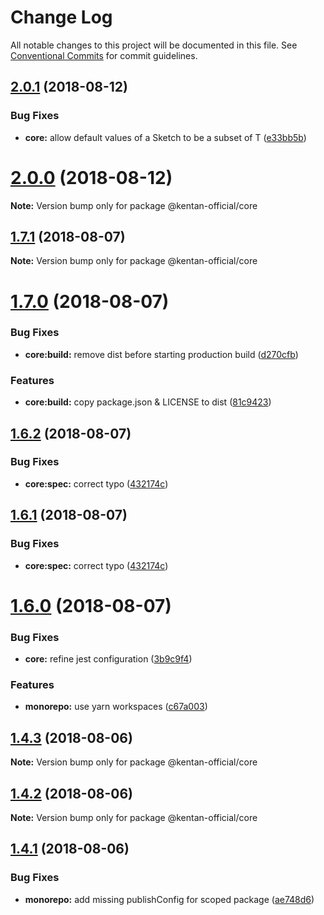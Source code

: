 # Change Log

All notable changes to this project will be documented in this file.
See [Conventional Commits](https://conventionalcommits.org) for commit guidelines.

<a name="2.0.1"></a>
## [2.0.1](https://github.com/kentan-official/kentan/compare/v2.0.0...v2.0.1) (2018-08-12)


### Bug Fixes

* **core:** allow default values of a Sketch to be a subset of T ([e33bb5b](https://github.com/kentan-official/kentan/commit/e33bb5b))





<a name="2.0.0"></a>
# [2.0.0](https://github.com/kentan-official/kentan/compare/v1.7.1...v2.0.0) (2018-08-12)

**Note:** Version bump only for package @kentan-official/core





<a name="1.7.1"></a>
## [1.7.1](https://github.com/kentan-official/kentan/compare/v1.7.0...v1.7.1) (2018-08-07)

**Note:** Version bump only for package @kentan-official/core





<a name="1.7.0"></a>
# [1.7.0](https://github.com/kentan-official/kentan/compare/v1.6.2...v1.7.0) (2018-08-07)


### Bug Fixes

* **core:build:** remove dist before starting production build ([d270cfb](https://github.com/kentan-official/kentan/commit/d270cfb))


### Features

* **core:build:** copy package.json & LICENSE to dist ([81c9423](https://github.com/kentan-official/kentan/commit/81c9423))





<a name="1.6.2"></a>
## [1.6.2](https://github.com/kentan-official/kentan/compare/v1.6.0...v1.6.2) (2018-08-07)


### Bug Fixes

* **core:spec:** correct typo ([432174c](https://github.com/kentan-official/kentan/commit/432174c))





<a name="1.6.1"></a>
## [1.6.1](https://github.com/kentan-official/kentan/compare/v1.6.0...v1.6.1) (2018-08-07)


### Bug Fixes

* **core:spec:** correct typo ([432174c](https://github.com/kentan-official/kentan/commit/432174c))





<a name="1.6.0"></a>
# [1.6.0](https://github.com/kentan-official/kentan/compare/v1.5.1...v1.6.0) (2018-08-07)


### Bug Fixes

* **core:** refine jest configuration ([3b9c9f4](https://github.com/kentan-official/kentan/commit/3b9c9f4))


### Features

* **monorepo:** use yarn workspaces ([c67a003](https://github.com/kentan-official/kentan/commit/c67a003))





<a name="1.4.3"></a>
## [1.4.3](https://github.com/kentan-official/kentan/compare/v1.4.2...v1.4.3) (2018-08-06)

**Note:** Version bump only for package @kentan-official/core





<a name="1.4.2"></a>
## [1.4.2](https://github.com/kentan-official/kentan/compare/v1.4.1...v1.4.2) (2018-08-06)

**Note:** Version bump only for package @kentan-official/core





<a name="1.4.1"></a>
## [1.4.1](https://github.com/kentan-official/kentan/compare/v1.4.0...v1.4.1) (2018-08-06)


### Bug Fixes

* **monorepo:** add missing publishConfig for scoped package ([ae748d6](https://github.com/kentan-official/kentan/commit/ae748d6))
